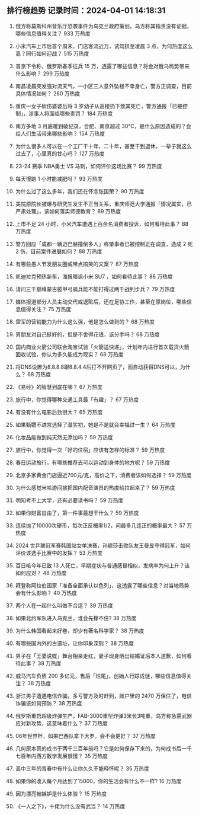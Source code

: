 
## 排行榜趋势 记录时间：2024-04-01 14:18:31
  
  1. 俄方称莫斯科州音乐厅恐袭事件为乌克兰政府策划，乌方称其指责没有证据，哪些信息值得关注？ 933 万热度
    
  2. 小米汽车上市后首个周末，门店客流近万，试驾排至凌晨 3 点，为何热度这么高？同行如何迎战？ 515 万热度
    
  3. 普京下令称，俄罗斯春季征兵 15 万，透露了哪些信息？将会对俄乌局势带来什么影响？ 299 万热度
    
  4. 南昌凌晨突发强对流天气，一小区三人意外坠楼不幸身亡，警方正调查，目前具体情况如何？ 260 万热度
    
  5. 重庆一女子砍伤婆婆后将 3 岁幼子从高楼扔下致其死亡，警方通报「已被控制」，涉事人将面临哪些责罚？ 184 万热度
    
  6. 南方多地 3 月底暖到破纪录，合肥、南京超过 30℃，是什么原因造成的？会给人们生活带来哪些影响？ 154 万热度
    
  7. 为什么很多人可以在一个工厂干十年，二十年，甚至干到退休，一辈子就这么过去了，心里真的甘心吗？ 127 万热度
    
  8. 23-24 赛季 NBA勇士 VS 马刺，如何评价这场比赛？ 99 万热度
    
  9. 每天慢跑 1 小时能减肥吗？ 93 万热度
    
  10. 为什么过了这么多年，我们还在怀念张国荣？ 90 万热度
    
  11. 美院原院长被爆与研究生发生不正当关系，重庆师范大学通报「情况属实，已严肃处理」，该如何落实师德教育？ 89 万热度
    
  12. 上市不足 24 小时，小米汽车遭遇上百余名消费者投诉，如何看待此事？ 88 万热度
    
  13. 警方回应「成都一辆迈巴赫撞倒多人」称肇事者已被控制正在调查，造成 2 死 2 伤，目前案件进展如何？ 88 万热度
    
  14. 有哪些愚人节发朋友圈或带点搞笑的文案？ 87 万热度
    
  15. 凯迪拉克预热新车，海报暗讽小米 SU7 ，如何看待此事？ 86 万热度
    
  16. 请问三千巅峰蒙古披甲弓骑兵能不能打得过两千战列步兵？ 79 万热度
    
  17. 媒体报道部分人员主动交代或退赃后，还在足协工作，甚至在原岗位，哪些信息值得关注？ 75 万热度
    
  18. 雷军的营销能力为什么这么强，他是怎么做到的？ 68 万热度
    
  19. 男朋友对自己挺好的，但是不舍得花钱，该分手吗？ 68 万热度
    
  20. 国内商业火箭公司联合淘宝试验「火箭送快递」，计划年内进行首次载货火箭回收试验，你认为多久能成为现实？ 68 万热度
    
  21. 将DNS设置为8.8.8.8跟8.8.4.4后打不开网页了，而自动获得DNS可以，为什么？ 68 万热度
    
  22. 《易经》的智慧到底在哪？ 67 万热度
    
  23. 旅行中，你觉得哪种交通工具最「有趣」？ 67 万热度
    
  24. 有没有什么电影后劲很大？ 65 万热度
    
  25. 如果甄嬛不进宫选择了温实初，她是不是就会幸福过一生？ 64 万热度
    
  26. 化妆品能做到纯天然无添加吗？ 59 万热度
    
  27. 旅行中，你觉得一次「好的住宿」应该有怎样的标准？ 59 万热度
    
  28. 春日运动旅行，有哪些推荐去可以运动到身体的地方呢？ 59 万热度
    
  29. 北京多家黄金门店逼近700元/克，高价之下，消费者该如何选择？ 59 万热度
    
  30. 为什么感觉米哈游间接把国内配音演员的热度给拉起来了？ 59 万热度
    
  31. 明知考不上大学，还有必要读书吗？ 59 万热度
    
  32. 如果你财富自由了，第一件事最想干什么？ 59 万热度
    
  33. 连续抛了10000次硬币，每次正反概率1/2，问最多几连正的概率最大？ 57 万热度
    
  34. 2024 世乒联冠军赛韩国站女单决赛，孙颖莎击败队友王曼昱夺得冠军，如何评价该选手比赛中的发挥？ 53 万热度
    
  35. 百日咳今年已致 13 人死亡，早期症状与普通感冒相似，发病率为何上升？该如何应对？ 48 万热度
    
  36. 拜登称阿拉伯国家「准备全面承认以色列」，这透露了哪些信息？对当地局势会有什么影响？ 40 万热度
    
  37. 两个人在一起什么叫做不合适？ 39 万热度
    
  38. 如果北约军队进入乌克兰，谁会先撑不住? 38 万热度
    
  39. 为什么韩国看起来好卷，却少有著名科学家？ 38 万热度
    
  40. 有哪些国内外的古遗址，让你印象深刻？ 38 万热度
    
  41. 男子在「王婆说媒」舞台相亲走红，妻子现身晒出结婚证后本人道歉，如何看待此事？ 38 万热度
    
  42. 威马汽车负债 200 多亿元，售后「烂尾」，创始人行踪成谜，哪些信息值得关注？ 38 万热度
    
  43. 浙江男子遭遇电信诈骗，多亏警方及时赶到，账户里的 2470 万保住了，电信诈骗该如何预防？ 38 万热度
    
  44. 俄罗斯重启超级炸弹生产，FAB-3000重型炸弹3米长3吨重，乌方称急需武器应对新攻势，这意味着什么？ 37 万热度
    
  45. 06年世界杯，如果巴西队拿下大罗，会不会更好？ 37 万热度
    
  46. 几何原本真的成书于两千三百年前吗？它是如何保存下来的，为何成书后一千七百年内西方数学发展很慢？ 35 万热度
    
  47. 高中三年的青春中有什么让你久久不能释怀呢？ 35 万热度
    
  48. 如果你的收入每个月达到了15000，你的生活会有什么不一样? 16 万热度
    
  49. 因为漂亮被嫉妒是什么体验？ 15 万热度
    
  50. 《一人之下》，十佬为什么没有武当？ 14 万热度
    